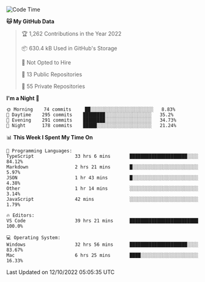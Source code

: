<!--START_SECTION:waka-->
![Code Time](http://img.shields.io/badge/Code%20Time-3%2C119%20hrs%2040%20mins-blue)

**🐱 My GitHub Data** 

> 🏆 1,262 Contributions in the Year 2022
 > 
> 📦 630.4 kB Used in GitHub's Storage 
 > 
> 🚫 Not Opted to Hire
 > 
> 📜 13 Public Repositories 
 > 
> 🔑 55 Private Repositories  
 > 
**I'm a Night 🦉** 

```text
🌞 Morning    74 commits     ██░░░░░░░░░░░░░░░░░░░░░░░   8.83% 
🌆 Daytime    295 commits    ████████░░░░░░░░░░░░░░░░░   35.2% 
🌃 Evening    291 commits    ████████░░░░░░░░░░░░░░░░░   34.73% 
🌙 Night      178 commits    █████░░░░░░░░░░░░░░░░░░░░   21.24%

```


📊 **This Week I Spent My Time On** 

```text
💬 Programming Languages: 
TypeScript               33 hrs 6 mins       █████████████████████░░░░   84.12% 
Markdown                 2 hrs 21 mins       █░░░░░░░░░░░░░░░░░░░░░░░░   5.97% 
JSON                     1 hr 43 mins        █░░░░░░░░░░░░░░░░░░░░░░░░   4.38% 
Other                    1 hr 14 mins        ░░░░░░░░░░░░░░░░░░░░░░░░░   3.14% 
JavaScript               42 mins             ░░░░░░░░░░░░░░░░░░░░░░░░░   1.79%

🔥 Editors: 
VS Code                  39 hrs 21 mins      █████████████████████████   100.0%

💻 Operating System: 
Windows                  32 hrs 56 mins      █████████████████████░░░░   83.67% 
Mac                      6 hrs 25 mins       ████░░░░░░░░░░░░░░░░░░░░░   16.33%

```


 Last Updated on 12/10/2022 05:05:35 UTC
<!--END_SECTION:waka-->

